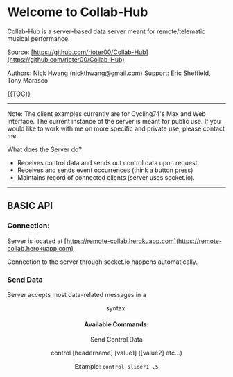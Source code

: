 # Welcome to Collab-Hub
Collab-Hub is a server-based data server meant for remote/telematic musical performance.

Source: [https://github.com/rioter00/Collab-Hub](https://github.com/rioter00/Collab-Hub)

Authors: Nick Hwang (nickthwang@gmail.com)
Support: Eric Sheffield, Tony Marasco


{{TOC}}

---
Note: The client examples currently are for Cycling74's Max and Web Interface.
The current instance of the server is meant for public use. If you would like to work with me on more specific and private use, please contact me. 

What does the Server do?

- Receives control data and  sends out control data upon request.
- Receives and sends event occurrences (think a button press)
- Maintains record of connected clients (server uses socket.io).

---
## BASIC API

### Connection:

Server is located at [https://remote-collab.herokuapp.com](https://remote-collab.herokuapp.com)

Connection to the server through socket.io happens automatically.

### Send Data
Server accepts most data-related messages in a <command> <header> <value> syntax.


#### Available Commands:
Send Control Data

control [headername] [value1] ([value2] etc...)

Example: `control slider1 .5`




